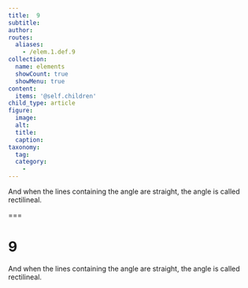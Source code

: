 ```yaml
---
title:  9
subtitle: 
author:
routes:
  aliases:
    - /elem.1.def.9
collection:
  name: elements
  showCount: true
  showMenu: true
content:
  items: '@self.children'
child_type: article
figure:
  image:
  alt:
  title:
  caption:
taxonomy:
  tag:
  category:
    - 
---
```


<p>And when the lines containing the angle are straight, the angle is called <term>rectilineal</term>.</p>

===

<h1>9</h1>
<p>And when the lines containing the angle are straight, the angle is called <term>rectilineal</term>.</p>
